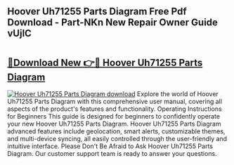 ## Hoover Uh71255 Parts Diagram Free Pdf Download - Part-NKn New Repair Owner Guide vUjlC

# <h2><a href="http://dftwq33.blite.top/?on=Hoover+Uh71255+Parts+Diagram">🔗Download New 👉🔴 Hoover Uh71255 Parts Diagram</a></h2>

[![Hoover Uh71255 Parts Diagram download](https://i.imgur.com/lujVjoI.png)](http://dftwq33.blite.top/?on=Hoover+Uh71255+Parts+Diagram)
Explore the world of Hoover Uh71255 Parts Diagram with this comprehensive user manual, covering all aspects of the product's features and functionality. Operating Instructions for Beginners This guide is designed for beginners to confidently operate your new Hoover Uh71255 Parts Diagram. Hoover Uh71255 Parts Diagram advanced features include geolocation, smart alerts, customizable themes, and multi-device syncing, all easily controlled through the user-friendly and intuitive interface. Please Don't Be Afraid to Ask Hoover Uh71255 Parts Diagram. Our customer support team is ready to answer your questions.
